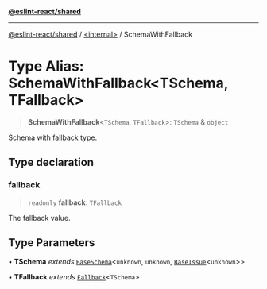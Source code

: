 [**@eslint-react/shared**](../../README.md)

***

[@eslint-react/shared](../../README.md) / [\<internal\>](../README.md) / SchemaWithFallback

# Type Alias: SchemaWithFallback\<TSchema, TFallback\>

> **SchemaWithFallback**\<`TSchema`, `TFallback`\>: `TSchema` & `object`

Schema with fallback type.

## Type declaration

### fallback

> `readonly` **fallback**: `TFallback`

The fallback value.

## Type Parameters

• **TSchema** *extends* [`BaseSchema`](../interfaces/BaseSchema.md)\<`unknown`, `unknown`, [`BaseIssue`](../interfaces/BaseIssue.md)\<`unknown`\>\>

• **TFallback** *extends* [`Fallback`](Fallback.md)\<`TSchema`\>
